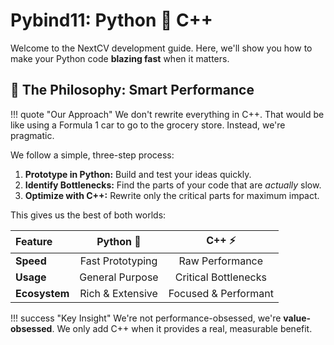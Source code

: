 # Pybind11: Python 🤝 C++

Welcome to the NextCV development guide. Here, we'll show you how to make your Python code **blazing fast** when it matters.

## 🎯 The Philosophy: Smart Performance

!!! quote "Our Approach"
    We don't rewrite everything in C++. That would be like using a Formula 1 car to go to the grocery store. Instead, we're pragmatic.

We follow a simple, three-step process:

1.  **Prototype in Python:** Build and test your ideas quickly.
2.  **Identify Bottlenecks:** Find the parts of your code that are *actually* slow.
3.  **Optimize with C++:** Rewrite only the critical parts for maximum impact.

This gives us the best of both worlds:

| Feature | Python :snake: | C++ :zap: |
| :--- | :---: | :---: |
| **Speed** | Fast Prototyping | Raw Performance |
| **Usage** | General Purpose | Critical Bottlenecks |
| **Ecosystem** | Rich & Extensive | Focused & Performant |

!!! success "Key Insight"
    We're not performance-obsessed, we're **value-obsessed**. We only add C++ when it provides a real, measurable benefit.
